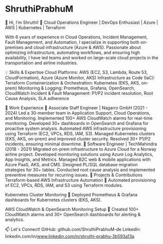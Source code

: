 # ShruthiPrabhuM
👋 Hi, I'm Shruthi!
🚀 Cloud Operations Engineer | DevOps Enthusiast | Azure | AWS | Kubernetes | Terraform

With 6 years of experience in Cloud Operations, Incident Management, Fault Management, and Automation, I specialize in supporting both on-premises and cloud infrastructure (Azure & AWS). Passionate about optimizing infrastructure, automating workflows, and ensuring high availability, I have led teams and worked on large-scale cloud projects in the transportation and airline industries.

💡 Skills & Expertise
Cloud Platforms: AWS (EC2, S3, Lambda, Route 53, CloudFormation), Azure (Azure Monitor, AKS)
Infrastructure as Code (IaC): Terraform
Containerization & Orchestration: Kubernetes (EKS, AKS, on-prem)
Monitoring & Logging: Prometheus, Grafana, OpenSearch, CloudWatch
Incident & Fault Management: P1/P2 incident resolution, Root Cause Analysis, SLA adherence

📌 Work Experience
💼 Associate Staff Engineer | Nagarro GmbH (2021 - 2024)
Led a 30-member team in Application Support, Cloud Operations, and Monitoring.
Implemented 100+ AWS CloudWatch alarms for real-time monitoring.
Developed 30+ dashboards in OpenSearch and Grafana for proactive system analysis.
Automated AWS infrastructure provisioning using Terraform (EC2, VPCs, RDS, IAM, S3).
Managed Kubernetes clusters (EKS, AKS, on-prem) and improved cluster security.
Resolved 30+ P1/P2 incidents, ensuring minimal downtime.
💼 Software Engineer | TechMahindra (2018 - 2021)
Migrated on-prem infrastructure to Azure Cloud for a Norway airline project.
Developed monitoring solutions using Azure Log Analytics, App Insights, and Metrics.
Managed B2C web & mobile applications with Azure PaaS, AKS, and CMS.
Designed PL/SQL database migration strategies for 30+ tables.
Conducted root cause analysis and implemented preventive measures for recurring issues.
🚀 Projects & Contributions
Terraform-based AWS Infrastructure Automation
📌 Automated provisioning of EC2, VPCs, RDS, IAM, and S3 using Terraform modules.

Kubernetes Cluster Monitoring
📌 Deployed Prometheus & Grafana dashboards for Kubernetes clusters (EKS, AKS).

AWS CloudWatch & OpenSearch Monitoring Setup
📌 Created 100+ CloudWatch alarms and 30+ OpenSearch dashboards for alerting & analytics.

📫 Let's Connect!
GitHub: github.com/ShruthiPrabhuM-de
LinkedIn: linkedin.com/in/www.linkedin.com/in/shruthi-prabhu-3b593a13a
